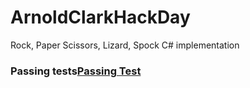 # ArnoldClarkHackDay
Rock, Paper Scissors, Lizard, Spock C# implementation

### Passing tests[Passing Test](https://i.imgur.com/3VA8S6i.png)
